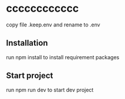 # cccccccccccc

copy file .keep.env and rename to .env

## Installation

run npm install to install requirement packages

## Start project

run npm run dev to start dev project
